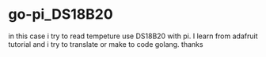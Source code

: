 # go-pi_DS18B20
in this case i try to read tempeture use DS18B20 with pi. I learn from adafruit tutorial and i try to translate or make to code golang. thanks
